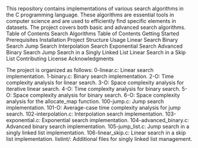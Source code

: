 This repository contains implementations of various search algorithms in the C programming language. These algorithms are essential tools in computer science and are used to efficiently find specific elements in datasets. The project covers both basic and advanced search algorithms.
Table of Contents
Search Algorithms
Table of Contents
Getting Started
Prerequisites
Installation
Project Structure
Usage
Linear Search
Binary Search
Jump Search
Interpolation Search
Exponential Search
Advanced Binary Search
Jump Search in a Singly Linked List
Linear Search in a Skip List
Contributing
License
Acknowledgments

The project is organized as follows:
0-linear.c: Linear search implementation.
1-binary.c: Binary search implementation.
2-O: Time complexity analysis for linear search.
3-O: Space complexity analysis for iterative linear search.
4-O: Time complexity analysis for binary search.
5-O: Space complexity analysis for binary search.
6-O: Space complexity analysis for the allocate_map function.
100-jump.c: Jump search implementation.
101-O: Average-case time complexity analysis for jump search.
102-interpolation.c: Interpolation search implementation.
103-exponential.c: Exponential search implementation.
104-advanced_binary.c: Advanced binary search implementation.
105-jump_list.c: Jump search in a singly linked list implementation.
106-linear_skip.c: Linear search in a skip list implementation.
listint/: Additional files for singly linked list management.
